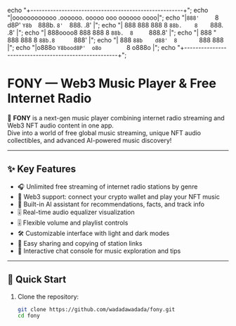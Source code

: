 echo "+------------------------------------------------------+";
echo "|oooooooooooo   .oooooo.   ooooo      ooo oooooo   oooo|";
echo "|`888'     `8  d8P'  `Y8b  `888b.     `8'  `888.   .8' |";
echo "| 888         888      888  8 `88b.    8    `888. .8'  |";
echo "| 888oooo8    888      888  8   `88b.  8     `888.8'   |";
echo "| 888    "    888      888  8     `88b.8      `888'    |";
echo "| 888         `88b    d88'  8       `888       888     |";
echo "|o888o         `Y8bood8P'  o8o        `8      o888o    |";
echo "+------------------------------------------------------+";    

# FONY — Web3 Music Player & Free Internet Radio

🎵 **FONY** is a next-gen music player combining internet radio streaming and Web3 NFT audio content in one app.  
Dive into a world of free global music streaming, unique NFT audio collectibles, and advanced AI-powered music discovery!

---

## ✨ Key Features

- 🎧 Unlimited free streaming of internet radio stations by genre  
- 🚀 Web3 support: connect your crypto wallet and play your NFT music  
- 🤖 Built-in AI assistant for recommendations, facts, and track info  
- 🎚️ Real-time audio equalizer visualization  
- 🎚️ Flexible volume and playlist controls  
- 🛠 Customizable interface with light and dark modes  
- 🔗 Easy sharing and copying of station links  
- 💬 Interactive chat console for music exploration and tips  

---

## 🚀 Quick Start

1. Clone the repository:
   ```bash
   git clone https://github.com/wadadawadada/fony.git
   cd fony
